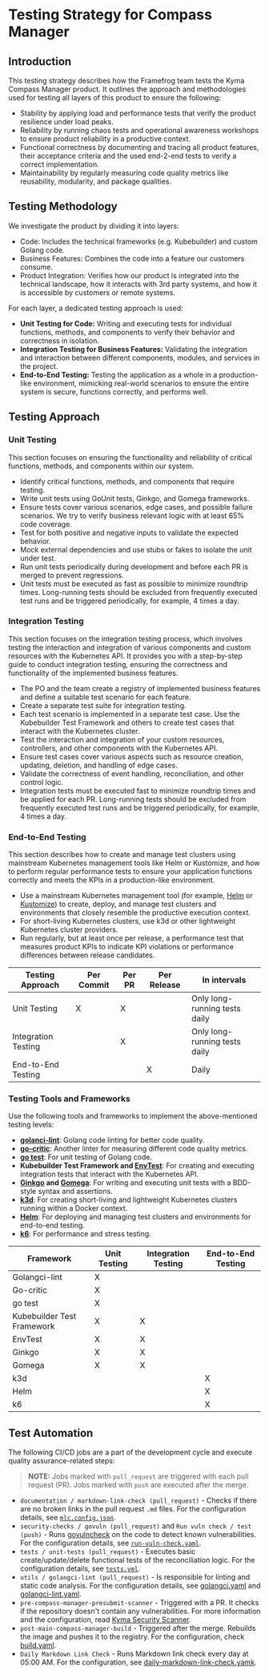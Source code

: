 # Testing Strategy for Compass Manager

## Introduction
This testing strategy describes how the Framefrog team tests the Kyma Compass Manager product. It outlines the approach and methodologies used for testing all layers of this product to ensure the following:

* Stability by applying load and performance tests that verify the product resilience under load peaks.
* Reliability by running chaos tests and operational awareness workshops to ensure product reliability in a productive context.
* Functional correctness by documenting and tracing all product features, their acceptance criteria and the used end-2-end tests to verify a correct implementation.
* Maintainability by regularly measuring code quality metrics like reusability, modularity, and package qualities.


## Testing Methodology

We investigate the product by dividing it into layers:

* Code: Includes the technical frameworks (e.g. Kubebuilder) and custom Golang code.
* Business Features: Combines the code into a feature our customers consume.
* Product Integration: Verifies how our product is integrated into the technical landscape, how it interacts with 3rd party systems, and how it is accessible by customers or remote systems.
 
For each layer, a dedicated testing approach is used:

* **Unit Testing for Code:** Writing and executing tests for individual functions, methods, and components to verify their behavior and correctness in isolation.
* **Integration Testing for Business Features:** Validating the integration and interaction between different components, modules, and services in the project.
* **End-to-End Testing:** Testing the application as a whole in a production-like environment, mimicking real-world scenarios to ensure the entire system is secure, functions correctly, and performs well.

## Testing Approach

### Unit Testing

This section focuses on ensuring the functionality and reliability of critical functions, methods, and components within our system.

- Identify critical functions, methods, and components that require testing.
- Write unit tests using GoUnit tests, Ginkgo, and Gomega frameworks.
- Ensure tests cover various scenarios, edge cases, and possible failure scenarios. We try to verify business relevant logic with at least 65% code coverage.
- Test for both positive and negative inputs to validate the expected behavior.
- Mock external dependencies and use stubs or fakes to isolate the unit under test.
- Run unit tests periodically during development and before each PR is merged to prevent regressions.
- Unit tests must be executed as fast as possible to minimize roundtrip times. Long-running tests should be excluded from frequently executed test runs and be triggered periodically, for example, 4 times a day.

### Integration Testing

This section focuses on the integration testing process, which involves testing the interaction and integration of various components and custom resources with the Kubernetes API. It provides you with a step-by-step guide to conduct integration testing, ensuring the correctness and functionality of the implemented business features.

- The PO and the team create a registry of implemented business features and define a suitable test scenario for each feature.
- Create a separate test suite for integration testing.
- Each test scenario is implemented in a separate test case. Use the Kubebuilder Test Framework and others to create test cases that interact with the Kubernetes cluster.  
- Test the interaction and integration of your custom resources, controllers, and other components with the Kubernetes API.
- Ensure test cases cover various aspects such as resource creation, updating, deletion, and handling of edge cases.
- Validate the correctness of event handling, reconciliation, and other control logic.
- Integration tests must be executed fast to minimize roundtrip times and be applied for each PR. Long-running tests should be excluded from frequently executed test runs and be triggered periodically, for example, 4 times a day.

### End-to-End Testing

This section describes how to create and manage test clusters using mainstream Kubernetes management tools like Helm or Kustomize, and how to perform regular performance tests to ensure your application functions correctly and meets the KPIs in a production-like environment.

- Use a mainstream Kubernetes management tool (for example, [Helm](https://helm.sh/) or [Kustomize](https://kustomize.io/)) to create, deploy, and manage test clusters and environments that closely resemble the productive execution context.
- For short-living Kubernetes clusters, use k3d or other lightweight Kubernetes cluster providers.
- Run regularly, but at least once per release, a performance test that measures product KPIs to indicate KPI violations or performance differences between release candidates.

|Testing Approach|Per Commit|Per PR|Per Release|In intervals|
|--|--|--|--|--|
|Unit Testing|X|X||Only long-running tests daily|
|Integration Testing||X||Only long-running tests daily|
|End-to-End Testing|||X|Daily|

### Testing Tools and Frameworks
Use the following tools and frameworks to implement the above-mentioned testing levels:

- **[golanci-lint](https://github.com/golangci/golangci-lint)**: Golang code linting for better code quality.
- **[go-critic](https://github.com/go-critic/go-critic)**: Another linter for measuring different code quality metrics.
- **[go test](https://pkg.go.dev/testing)**: For unit testing of Golang code.
- **Kubebuilder Test Framework and [EnvTest](https://book.kubebuilder.io/reference/envtest.html)**: For creating and executing integration tests that interact with the Kubernetes API.
- **[Ginkgo](https://github.com/onsi/ginkgo) and [Gomega](https://github.com/onsi/gomega)**: For writing and executing unit tests with a BDD-style syntax and assertions.
- **[k3d](https://k3d.io/)**: For creating short-living and lightweight Kubernetes clusters running within a Docker context.
- **[Helm](https://helm.sh/)**: For deploying and managing test clusters and environments for end-to-end testing.
- **[k6](https://k6.io/)**: For performance and stress testing.

|Framework|Unit Testing|Integration Testing|End-to-End Testing|
|--|--|--|--|
|Golangci-lint| X | | |
|Go-critic| X | | |
|go test| X |  |  |
|Kubebuilder Test Framework| X | X | |
|EnvTest| X | X |  |
|Ginkgo| X | X |  |
|Gomega| X | X |  |
|k3d|  |  | X |
|Helm|  |  | X |
|k6|  |  | X |


## Test Automation

The following CI/CD jobs are a part of the development cycle and execute quality assurance-related steps:

> **NOTE:** Jobs marked with `pull_request` are triggered with each pull request (PR). Jobs marked with `push` are executed after the merge.

- `documentation / markdown-link-check (pull_request)` - Checks if there are no broken links in the pull request `.md` files. For the configuration details, see [`mlc.config.json`](https://github.com/kyma-project/compass-manager/blob/main/mlc.config.json).
- `security-checks / govuln (pull_request)` and `Run vuln check / test (push)` - Runs [govulncheck](https://pkg.go.dev/golang.org/x/vuln/cmd/govulncheck) on the code to detect known vulnerabilities. For the configuration details, see [`run-vuln-check.yaml`](https://github.com/kyma-project/compass-manager/blob/main/.github/workflows/run-vuln-check.yaml).
- `tests / unit-tests (pull_request)` - Executes basic create/update/delete functional tests of the reconciliation logic. For the configuration details, see [`tests.yml`](https://github.com/kyma-project/compass-manager/blob/main/.github/workflows/tests.yml).
- `utils / golangci-lint (pull_request)` - Is responsible for linting and static code analysis. For the configuration details, see [golangci.yaml](https://github.com/kyma-project/compass-manager/blob/main/.golangci.yaml) and [golangci-lint.yaml](https://github.com/kyma-project/compass-manager/blob/main/.github/workflows/golangci-lint.yaml).
- `pre-compass-manager-presubmit-scanner` - Triggered with a PR. It checks if the repository doesn't contain any vulnerabilities. For more information and the configuration, read [Kyma Security Scanner](https://github.tools.sap/kyma/security-scanners#readme).
- `post-main-compass-manager-build` - Triggered after the merge. Rebuilds the image and pushes it to the registry. For the configuration, check [build.yaml](https://github.com/kyma-project/test-infra/blob/main/prow/jobs/kyma-project/compass-manager/build.yaml).
- `Daily Markdown Link Check` - Runs Markdown link check every day at 05:00 AM. For the configuration, see [daily-markdown-link-check.yamk](https://github.com/kyma-project/compass-manager/blob/main/.github/workflows/daily-markdown-link-check.yaml).
